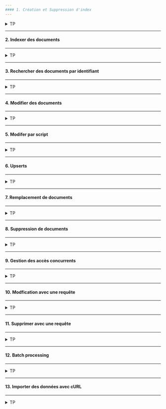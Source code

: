 ```yaml
---
#### 1. Création et Suppression d'index
---
```

<details>
<summary>TP</summary>
  
##### :arrow_forward: Suppression d'un index

```
DELETE /pages
```

Remarqez que l'état du cluster est redevenu vert. Il n'y a plus aucun shard non assigné.

##### :arrow_forward: Quizz
- Ecrivez une requête pour vérifier le contenu de l'index "pages"
- Quel est le résultat de cette requête ?
- Peut-on récupérer les données contenues précédemment dans l'index ?

##### :arrow_forward: Creation d'un index avec paramètres

```
PUT /products
{
  "settings": {
    "number_of_shards": 2,
    "number_of_replicas": 2
  }
}
```

Malgré des paramètres douteux de création d'index, cela semble fonctionner :

<img src="https://i.ibb.co/ngn1wH0/009-Screenshot-2021-03-16-Elastic-Kibana.png" width="30%">

##### :arrow_forward: Quizz: 
- Que pensez-vous de la réplication dans le contexte actuel ?
- A-t-elle un sens ? Pourquoi ?

</details>

---
#### 2. Indexer des documents
---
<details>
<summary>TP</summary>
  
##### :arrow_forward: Indexer un document avec un identifiant auto-généré

```
POST /products/_doc
{
  "name": "Coffee Maker",
  "price": 64,
  "in_stock": 10
}
```

En retour Elasticsearch renvoie l'identifiant généré :

<img src="https://i.ibb.co/5B0Xmt0/010-Screenshot-2021-03-16-Elastic-Kibana.png" width="20%">

##### :arrow_forward: Indexer un document en spécifiant l'identifiant

```
[A compléter...](https://www.elastic.co/guide/en/elasticsearch/reference/current/mapping-id-field.html)
```

##### :arrow_forward: Quizz: 

- Listez les avantages de chaque méthode.

</details>

---
#### 3. Rechercher des documents par identifiant
---
<details>
<summary>TP</summary>
  
```
[A compléter...](https://www.elastic.co/guide/en/elasticsearch/reference/current/docs-get.html)
```

Nous retrouvons notre produit avec le nom de l'index et le type de l'objet retrouvé :

<img src="https://i.ibb.co/T8mXBxC/011-Screenshot-2021-03-16-Elastic-Kibana.png" width="20%">

</details>

---
#### 4. Modifier des documents
---
<details>
<summary>TP</summary>
  
##### :arrow_forward: Modifier un champ existant

Maintenant que nous avons quelques produits dans notre index "products", nous allons modifié les champs de certains produits.<br/>
Modifier le stock du produit d'on l'identifiant est 100 :

```
[A compléter...](https://www.elastic.co/guide/en/elasticsearch/reference/current/docs-update.html)
```

Que remarquez-vous dans la réponse ?

<img src="https://i.ibb.co/4FxdbrR/012-Screenshot-2021-03-16-Elastic-Kibana.png" width="20%">

**En effet, les documents dans Elasticsearch sont immutables !**

Donc ce que fait l'update c'est de :
* Retrouver le document à modifier.
* Modifier les champs nécessaires.
* Stocker les données dans un nouveau document en incrémentant le numéro de version.
* Réplique la modification sur tous les shards.

##### :arrow_forward: Ajouter un nouveau champ `tags` qui est un tableau de string avec quelques valeurs (electronics, computer, digital)

_Oui, la syntaxe de la requête est la même. Merci le semi-structuré. ;-)_

```
[A compléter...](https://www.elastic.co/guide/en/elasticsearch/reference/current/array.html)
```


</details>

---
#### 5. Modifer par script
---
<details>
<summary>TP</summary>

Supposons qu'un produit a été vendu, il faut donc réduire la valeur de `in_stock` d'une unité sans en connaitre la valeur actuelle.
Nous allons donc envoyer une requête de type POST à l'API `_update` en spécifiant le document à mettre à jour et un objet de type `script` où sera spécifié notre logique.
  
```
POST /products/_update/100
{
  "script": {
    "source": "ctx._source.in_stock--"
  }
}
```

La variable `ctx` représente le contexte d'exécution sous forme d'objet, il contient des variables locales représentant les champs de l'objet à modifier.

Le numéro de version a encore changé, c'est plutôt une bonne nouvelle :

<img src="https://i.ibb.co/f41QKx3/013-Screenshot-2021-03-16-Elastic-Kibana.png" width="20%">

Ca marche !


##### :arrow_forward: Assigner une valeur arbitraire à `in_stock`

Nous avons reçu du stock :
```
POST /products/_update/100
{
  "script": {
    "source": "ctx._source.in_stock = 10"
  }
}
```

##### :arrow_forward: Utiliser une valeur passé en paramètre pour modifier le stock

```
POST /products/_update/100
{
  "script": {
    "source": "ctx._source.in_stock -= params.quantity",
    "params": {
      "quantity": 4
    }
  }
}
```

Vérifions le résulat :

<img src="https://i.ibb.co/RPDT7Tv/014-Screenshot-2021-03-16-Elastic-Kibana.png" width="20%">

Le résultat correspond à nos attentes !

Vous pouvez tester avec un nom de paramètres qui n'existe pas pour voir comment Elasticsearch réagit.<br/>
L'eereur est très explicite :
```
      "reason" : "runtime error",
      "script_stack" : [
        "ctx._source.in_stock -= params.quantite",
        "                              ^---- HERE"
```
##### :arrow_forward: Utiliser l'opérateur `noop` sur critère conditionnel

L'opérateur `noop` permet de dire à Elasticsearch d'ignorer le document à modifier. Ici nous allons lui demander d'ignorer l'opération de mise à jour dans le document où le stock est à 0 en assignant la valeur `noop` au champs `op` de la variable qui reprèsente le contexte.<br/>
Avant de lancer la prochaine requête n'oubliez pas de mettre le stock à un pour ce produit.

```
POST /products/_update/100
{
  "script": {
    "source": """
      if (ctx._source.in_stock == 0) {
        ctx.op = 'noop';
      }
      
      ctx._source.in_stock--;
    """
  }
}
```

Première exécution :

<img src="https://i.ibb.co/kHz3kCp/015-Screenshot-2021-03-16-Elastic-Kibana.png" width="40%">

Seconde exécution :

<img src="https://i.ibb.co/7r1VjHd/016-Screenshot-2021-03-16-Elastic-Kibana.png" width="40%">

Quelle différence remarquez-vous ?

Autre question : Quelle différence entre les deux requêtes ci-dessous :

<img src="https://i.ibb.co/L1KHxW5/016-1-Screenshot-from-2021-03-16-17-09-07.png" width="80%">


##### :arrow_forward: Mettre à jour un champ après test conditionnel

Remettez le stock à 10 pour le document à modifier puis lancez la requête suivante :
```
POST /products/_update/100
{
  "script": {
    "source": """
      if (ctx._source.in_stock > 0) {
        ctx._source.in_stock--;
      }
    """
  }
}
```

Vérifier que le champ `result` est bien à `updated`.

##### :arrow_forward: Changement d'opération

Au lieu de mettre à jour la valeur du champ `stock`, nous voulons dans certains cas supprimer le document. Pour cela il faut changer l'opération qui est en train d'être exécutée dans le script.<br/>
Par exemple supprimer un produit dont le stock est inférieur 0. N'oubliez pas de mettre stock à -1 par exemple.
```
POST /products/_update/100
{
  "script": {
    "source": """
      if (ctx._source.in_stock < 0) {
        ctx.op = 'delete';
      }
      
      ctx._source.in_stock--;
    """
  }
}
```

Que remarquez-vous dans le résultat de la requête ?

<img src="https://i.ibb.co/vPm08PL/017-Screenshot-2021-03-16-Elastic-Kibana.png" width="30%">


</details>

---
#### 6. Upserts
---
<details>
<summary>TP</summary>

Il existe une autre façon de modifier des documents en utilisant la méthode `upsert`. Cela signifie que le mise à jour est conditionnée par l'existence du document, si il n'existe pas dans l'index il sera créé.<br>
Ici le document sera créé sans que le script ne soit exécuté :
```
POST /products/_update/101
{
  "script": {
    "source": "ctx._source.in_stock++"
  },
  "upsert": {
    "name": "Blender",
    "price": 399,
    "in_stock": 5
  }
}
```

Première exécution :
```
  "result" : "created"
```
Deuxième exécution, la partie script sera exécutée, le document existe déjà et le résultat est `updated` :
```
  "result" : "updated",
```

Maintenant, modifier le prix et rejouer la même requête. Vérifier le résultat et l'état du document.
```
POST /products/_update/101
{
  "script": {
    "source": "ctx._source.in_stock++"
  },
  "upsert": {
    "name": "Blender",
    "price": 395,
    "in_stock": 5
  }
}
```

<img src="https://i.ibb.co/5c1n6cB/018-Screenshot-2021-03-16-Elastic-Kibana.png" width="30%">


</details>

---
#### 7. Remplacement de documents
---
<details>
<summary>TP</summary>

Remplacer le document d'id 100 avec les valeurs suivantes.  
C'est la même requête que pour créer un nouveau document.
        
```
"name": "Television",
"price": 79,
"in_stock": 4
```

</details>

---
#### 8. Suppression de documents
---
<details>
<summary>TP</summary>

supprimer le document d'id 100
Pour cela utiliser la commande REST Delete :
```
[A compléter...](https://www.elastic.co/guide/en/elasticsearch/reference/current/docs-delete.html)
```

Première exécution :
```
  "result" : "deleted"
```
Deuxième exécution :
```
  "result" : "not_found",
```
        
Il est également possible de supprimer des documents en utilisant des critères dans un `match`. Nous verrrons cela plus tard.


</details>

---
#### 9. Gestion des accès concurrents
---
<details>
<summary>TP</summary>

La gestion des accès concurrents est essentiel pour éviter qu'une ancienne version d'un document n'en ecrase une plus récente par inadvertance. Comme Elasticsearch est distribué et dépend des accés réseaux, c'est un scénario qui n'est pas à exclure.<br/>

Ici un exemple de mise à jour du stock pour notifier une vente en reduisant le stock d'une unité :

<img src="https://i.ibb.co/H2h3F0C/019-Screenshot-from-2021-03-16-19-00-10.png" width="70%">

L'achat du visiteur B devrait donner un stock de 4 mais dans ce cas cela donne une incohérence sans que personne ne s'en rende compte ! Cela peut produire la vente de produits qui ne sont plus en stock.<br/>
Nous voulons que le deuxième update plante si le document a entre temps été modifié.

Pour cela il y a 2 options :
* Utiliser le numéro de version du document lors de l'update :

<img src="https://i.ibb.co/dkqjzFk/020-Screenshot-from-2021-03-16-19-02-46.png" width="70%">

Mais cette approche a été depréciée car elle ne couvre pas tous les cas.

* Utiliser le primary term et le numéro de séquence du document :

<img src="https://i.ibb.co/xJy7LV4/021-Screenshot-from-2021-03-16-19-04-50.png" width="70%">

##### :arrow_forward: Retrouver un document et vérifier que le primary term et le sequence number sont présents
```
GET /products/_doc/100
```

##### :arrow_forward: Modifier le champ `in_stock` seulement si le document n'a pas été mis à jour entre temps
Utiliser les valeurs retrouvées lors du précendent GET :
```
POST /products/_update/100?if_primary_term=xxx&if_seq_no=xxx
{
  "doc": {
    "in_stock": 123
  }
}
```

Ce que cela veut dire c'est que le document ne sera mis à jour que si les primary term et sequence number du document correspondent a ceux spécifiées dans la requête. 

* En cas de succès :

<img src="https://i.ibb.co/mRKfhVw/022-Screenshot-2021-03-16-Elastic-Kibana.png" width="30%">

Vérifier que les primary term et sequence number ne sont plus les mêmes.

* En cas d'échec :

Essayer de modifier de nouveau en gardant les anciens primary term et sequence number.

<img src="https://i.ibb.co/zbMCXtR/023-Screenshot-2021-03-16-Elastic-Kibana.png" width="60%">

C'est la première fois qu'on se félicitera d'avoir une erreur. ;)


</details>

---
#### 10. Modfication avec une requête
---
<details>
<summary>TP</summary>

Similaire à une requête UPDATE avec une clause WHERE en relationnel. 

##### :arrow_forward: Modifier des documents correspondant aux critères d'une requête

Pour cela il faut appeler l'API `_update_by_query`.<br/>
Il est possible de remplacer la query `match_all` par n'importe quelle autre query.

Ici tous les produits verront leur stock diminué d'une unité :
```
POST /products/_update_by_query
{
  "script": {
    "source": "ctx._source.in_stock--"
  },
  "query": {
    "match_all": {}
  }
}
```
Dans la réponse nous avons le nombre de documents mis à jour :

<img src="https://i.ibb.co/S7ffLJk/024-Screenshot-2021-03-16-Elastic-Kibana.png" width="30%">


Pour vérifier les résultats, appeler l'API `_search` sans aucun critère pour avoir tous les documents de l'index prodcuts :
```
GET /products/_search
```

##### :arrow_forward: Ignorer les conflicts de versions

L'attribut `conflicts` doit être rajouter aux paramètres de la requête, ou `?conflicts=proceed`.<br/>
Cela permet de remonter le nombre de conflits de version sans que la requête ne plante.

```
A compléter...
```


</details>

---
#### 11. Supprimer avec une requête
---
<details>
<summary>TP</summary>

Similaire à une requête DELETE avec une clause WHERE en relationnel. 

##### Supprimer des documents correspondant aux critères d'une requête

Suppression de tous les produits stockés dans l'index, la requête est très similaire à celle du `_update_by_query` :
```
A compléter...
```

<img src="https://i.ibb.co/mcHVgC2/025-Screenshot-2021-03-16-Elastic-Kibana.png" width="30%">

##### :arrow_forward: Ignorer les conflicts de versions

Comme pour le `update_by_query`, l'attribut `conflicts` doit être rajouter aux paramètres de la requête, ou `?conflicts=proceed`.<br/>
Cela permet de remonter le nombre de conflits de version sans que la requête ne plante.

```
A compléter...
```


</details>

---
#### 12. Batch processing
---
<details>
<summary>TP</summary>

L'objectif est de réaliser les opérations vues précédemment (indexer, modifier, supprimer) sur un lot de documents avec une seule requête.<br/>
Pour cela nous allons utiliser l'API Bulk. 

https://www.elastic.co/guide/en/elasticsearch/reference/current/docs-bulk.html

Cette API accepte des lignes au format Json séparées par des \n ou des \r\n, le format NDJSON du fichier étant le suivant :
```
action_and_meta_data\n
optional_source\n
action_and_meta_data\n
optional_source\n
...

```


##### :arrow_forward: Indexer des documents
Le nom de l'index n'est pas spécifié dans le path de la requête, mais dans les lignes `action_and_meta_data` :
```
POST /_bulk
{ "index": { "_index": "products", "_id": 200 } }
{ "name": "Espresso Machine", "price": 199, "in_stock": 5 }
{ "create": { "_index": "products", "_id": 201 } }
{ "name": "Milk Frother", "price": 149, "in_stock": 14 }
```
Ici le nom de l'action est `index`. Il existe aussi une autre action pour indexer des documents : `create`.<br>
La différence est que le `create` plante si un document existe déjà avec le même identifiant.

<img src="https://i.ibb.co/hymTQwQ/026-Screenshot-2021-03-16-Elastic-Kibana.png" width="50%">

##### :arrow_forward: Modifier et supprimer des documents
Le type d'opération est spécifié dans les lignes `action_and_meta_data` :
```
POST /_bulk
{ "update": { "_index": "products", "_id": 201 } }
{ "doc": { "price": 129 } }
{ "delete": { "_index": "products", "_id": 200 } }
```

##### :arrow_forward: Spécifier le nom de l'index dans le path de la requête
Cela peut être pratique si on veut charger le même fichier sur des index avec des noms différents :
```
POST /products/_bulk
{ "update": { "_id": 201 } }
{ "doc": { "price": 129 } }
{ "delete": { "_id": 200 } }
```

##### :arrow_forward: Vérifier le résultat du bulk
```
GET /products/_search
{
  "query": {
    "match_all": {}
  }
}
```

</details>

---
#### 13. Importer des données avec cURL
---
<details>
<summary>TP</summary>

Rappel :
* Le Content-Type doit être application/**x-ndjson**.
* Chaque ligne doit se terminer par un \n ou \r\n, dernière ligne incluse !
* Une action qui plante n'affectera pas les autres actions.
* L'API Bulk renvoie un rapport détaillé pour toutes les actions.
* L'API Bulk est plus efficace que l'envoi de plusieurs actions individuelles (réduction de traffic réseau).

##### :arrow_forward: Naviguer vers le dossier ou se trouve le fichier bulk

```
$ cd /path/to/data/file/directory
```

A noter que le nom de l'index n'est pas défini dans le fichier bulk, il faudra le spécifier dans le path de la requête HTTP.

##### :arrow_forward: Importer les données dans le cluster local

```
A compléter...
```

Il y a 1000 documents dans le fichier json. Vérifions que tout a été chargé dans l'index.

```
GET /products/_count
```

<img src="https://i.ibb.co/Jnv6G5q/027-Screenshot-2021-03-16-Elastic-Kibana.png" width="20%">

##### :arrow_forward: Importer les données dans le cluster sur le cloud
```
A compléter...
```


</details>

